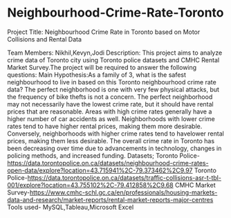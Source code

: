 # Neighbourhood-Crime-Rate-Toronto
Project Title: Neighbourhood Crime Rate in Toronto based on Motor Collisions and Rental Data

Team Members: Nikhil,Kevyn,Jodi
Description: This project aims to analyze crime data of Toronto city using Toronto police datasets and CMHC Rental Market Survey.The project will be required to answer the following questions:
Main Hypothesis:As a family of 3, what is the safest neighbourhood to live in based on this Toronto neighbourhood crime rate data?
The perfect neighborhood is one with very few physical attacks, but the frequency of bike thefts is not a concern.
The perfect neighborhood may not necessarily have the lowest crime rate, but it should have rental prices that are reasonable.
Areas with high crime rates generally have a higher number of car accidents as well.
Neighborhoods with lower crime rates tend to have higher rental prices, making them more desirable. Conversely, neighborhoods with higher crime rates tend to havelower rental prices, making them less desirable.
The overall crime rate in Toronto has been decreasing over time due to advancements in technology, changes in policing methods, and increased funding.
Datasets;
Toronto Police-https://data.torontopolice.on.ca/datasets/neighbourhood-crime-rates-open-data/explore?location=43.715941%2C-79.373462%2C9.97
Toronto Police-https://data.torontopolice.on.ca/datasets/traffic-collisions-asr-t-tbl-001/explore?location=43.755102%2C-79.412858%2C9.68
CMHC Market Survey-https://www.cmhc-schl.gc.ca/en/professionals/housing-markets-data-and-research/market-reports/rental-market-reports-major-centres
Tools used- MySQL,Tableau,Microsoft Excel
